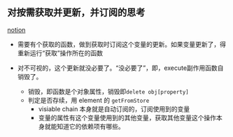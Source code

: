 ## 对按需获取并更新，并订阅的思考

[notion](https://edsolaters.notion.site/8ec939cc277f4c28bb9eb452f07c52e6?pvs=4)

- 需要有个获取的函数，做到获取时订阅这个变量的更新。如果变量更新了，得重新运行“获取”操作所在的函数

- 对不可视的，这个更新就没必要了。“没必要了”，即，execute副作用函数自销毁了。
  - 销毁，即函数是个对象属性，销毁即`delete obj[property]`
  - 判定是否存续，用 element 的 `getFromStore`
    - visiable chain 本身就是自动订阅的，订阅使用到的变量
    - 变量的属性有这个变量使用到的其他变量，获取其他变量这个操作本身就能知道它的依赖项有哪些。
